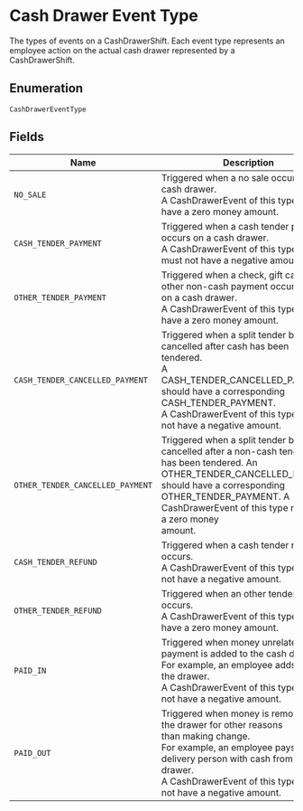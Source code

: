 <!-- Optimized: 2025-10-06 -->
<!-- RPM: 1.6.2.1.1.6.2.1_cash-drawer-event-type_20251006 -->
<!-- Session: E2E RPM DNA Application -->
<!-- AOM: RND (Reggie & Dro) -->
<!-- COI: TECHNOLOGY -->
<!-- RPM: HIGH -->
<!-- ACTION: BUILD -->

# Cash Drawer Event Type

The types of events on a CashDrawerShift.
Each event type represents an employee action on the actual cash drawer
represented by a CashDrawerShift.

## Enumeration

`CashDrawerEventType`

## Fields

| Name | Description |
|  --- | --- |
| `NO_SALE` | Triggered when a no sale occurs on a cash drawer.<br>A CashDrawerEvent of this type must have a zero money amount. |
| `CASH_TENDER_PAYMENT` | Triggered when a cash tender payment occurs on a cash drawer.<br>A CashDrawerEvent of this type can must not have a negative amount. |
| `OTHER_TENDER_PAYMENT` | Triggered when a check, gift card, or other non-cash payment occurs<br>on a cash drawer.<br>A CashDrawerEvent of this type must have a zero money amount. |
| `CASH_TENDER_CANCELLED_PAYMENT` | Triggered when a split tender bill is cancelled after cash has been<br>tendered.<br>A CASH_TENDER_CANCELLED_PAYMENT should have a corresponding CASH_TENDER_PAYMENT.<br>A CashDrawerEvent of this type must not have a negative amount. |
| `OTHER_TENDER_CANCELLED_PAYMENT` | Triggered when a split tender bill is cancelled after a non-cash tender<br>has been tendered. An OTHER_TENDER_CANCELLED_PAYMENT should have a corresponding<br>OTHER_TENDER_PAYMENT. A CashDrawerEvent of this type must have a zero money<br>amount. |
| `CASH_TENDER_REFUND` | Triggered when a cash tender refund occurs.<br>A CashDrawerEvent of this type must not have a negative amount. |
| `OTHER_TENDER_REFUND` | Triggered when an other tender refund occurs.<br>A CashDrawerEvent of this type must have a zero money amount. |
| `PAID_IN` | Triggered when money unrelated to a payment is added to the cash drawer.<br>For example, an employee adds coins to the drawer.<br>A CashDrawerEvent of this type must not have a negative amount. |
| `PAID_OUT` | Triggered when money is removed from the drawer for other reasons<br>than making change.<br>For example, an employee pays a delivery person with cash from the cash drawer.<br>A CashDrawerEvent of this type must not have a negative amount. |
